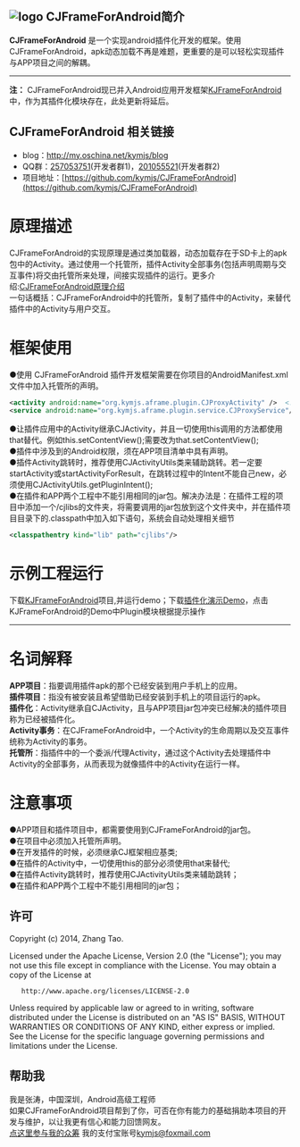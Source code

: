 ## ![logo](https://github.com/kymjs/KJFrameForAndroid/blob/master/KJLibraryExample/res/drawable-hdpi/ic_launcher.png) CJFrameForAndroid简介
**CJFrameForAndroid** 是一个实现android插件化开发的框架。使用CJFrameForAndroid，apk动态加载不再是难题，更重要的是可以轻松实现插件与APP项目之间的解耦。<br>

---
**注：** CJFrameForAndroid现已并入Android应用开发框架[KJFrameForAndroid](https://github.com/kymjs/KJFrameForAndroid/blob/master/PluginLibraryExplain.md)中，作为其插件化模块存在，此处更新将延后。

## CJFrameForAndroid 相关链接
* blog：http://my.oschina.net/kymjs/blog<br>
* QQ群：[257053751](http://jq.qq.com/?_wv=1027&k=WoM2Aa)(开发者群1)，[201055521](http://jq.qq.com/?_wv=1027&k=MBVdpK)(开发者群2)
* 项目地址：[https://github.com/kymjs/CJFrameForAndroid](https://github.com/kymjs/CJFrameForAndroid)

# 原理描述
CJFrameForAndroid的实现原理是通过类加载器，动态加载存在于SD卡上的apk包中的Activity。通过使用一个托管所，插件Activity全部事务(包括声明周期与交互事件)将交由托管所来处理，间接实现插件的运行。更多介绍:[CJFrameForAndroid原理介绍](http://my.oschina.net/kymjs/blog/331997)<br>
一句话概括：CJFrameForAndroid中的托管所，复制了插件中的Activity，来替代插件中的Activity与用户交互。<br>

# 框架使用
●使用 CJFrameForAndroid 插件开发框架需要在你项目的AndroidManifest.xml文件中加入托管所的声明。<br>
```xml
<activity android:name="org.kymjs.aframe.plugin.CJProxyActivity" />  <!-- 如果使用了插件Activity，需要添加 -->
<service android:name="org.kymjs.aframe.plugin.service.CJProxyService"/>  <!-- 如果使用了插件Service，需要添加 -->
```
●让插件应用中的Activity继承CJActivity，并且一切使用this调用的方法都使用that替代。例如this.setContentView();需要改为that.setContentView();<br>
●插件中涉及到的Android权限，须在APP项目清单中具有声明。<br>
●插件Activity跳转时，推荐使用CJActivityUtils类来辅助跳转。若一定要startActivity或startActivityForResult，在跳转过程中的Intent不能自己new，必须使用CJActivityUtils.getPluginIntent();<br>
●在插件和APP两个工程中不能引用相同的jar包。解决办法是：在插件工程的项目中添加一个/cjlibs的文件夹，将需要调用的jar包放到这个文件夹中，并在插件项目目录下的.classpath中加入如下语句，系统会自动处理相关细节
```xml
<classpathentry kind="lib" path="cjlibs"/>
```

# 示例工程运行
下载[KJFrameForAndroid](https://github.com/kymjs/KJFrameForAndroid)项目,并运行demo；下载[插件化演示Demo](https://github.com/kymjs/CJFrameForAndroid/tree/master/binrary/DemoResources)，点击KJFrameForAndroid的Demo中Plugin模块根据提示操作

----
# 名词解释
**APP项目**：指要调用插件apk的那个已经安装到用户手机上的应用。<br>
**插件项目**：指没有被安装且希望借助已经安装到手机上的项目运行的apk。<br>
**插件化**：Activity继承自CJActivity，且与APP项目jar包冲突已经解决的插件项目称为已经被插件化。<br>
**Activity事务**：在CJFrameForAndroid中，一个Activity的生命周期以及交互事件统称为Activity的事务。<br>
**托管所**：指插件中的一个委派/代理Activity，通过这个Activity去处理插件中Activity的全部事务，从而表现为就像插件中的Activity在运行一样。<br>

# 注意事项
●APP项目和插件项目中，都需要使用到CJFrameForAndroid的jar包。<br>
●在项目中必须加入托管所声明。<br>
●在开发插件的时候，必须继承CJ框架相应基类;<br>
●在插件的Activity中，一切使用this的部分必须使用that来替代;<br>
●在插件Activity跳转时，推荐使用CJActivityUtils类来辅助跳转；<br>
●在插件和APP两个工程中不能引用相同的jar包；<br>

## 许可
  Copyright (c) 2014, Zhang Tao.
 
  Licensed under the Apache License, Version 2.0 (the "License");
  you may not use this file except in compliance with the License.
  You may obtain a copy of the License at
  
       http://www.apache.org/licenses/LICENSE-2.0
	   
  Unless required by applicable law or agreed to in writing, software
  distributed under the License is distributed on an "AS IS" BASIS,
  WITHOUT WARRANTIES OR CONDITIONS OF ANY KIND, either express or implied.
  See the License for the specific language governing permissions and
  limitations under the License.
  
## 帮助我
我是张涛，中国深圳，Android高级工程师<br>
如果CJFrameForAndroid项目帮到了你，可否在你有能力的基础捐助本项目的开发与维护，以让我更有信心和能力回馈网友。<br>
[点这里参与我的众筹](https://shenghuo.alipay.com/send/payment/fill.htm) 我的支付宝账号[kymjs@foxmail.com](https://shenghuo.alipay.com/send/payment/fill.htm)<br>
